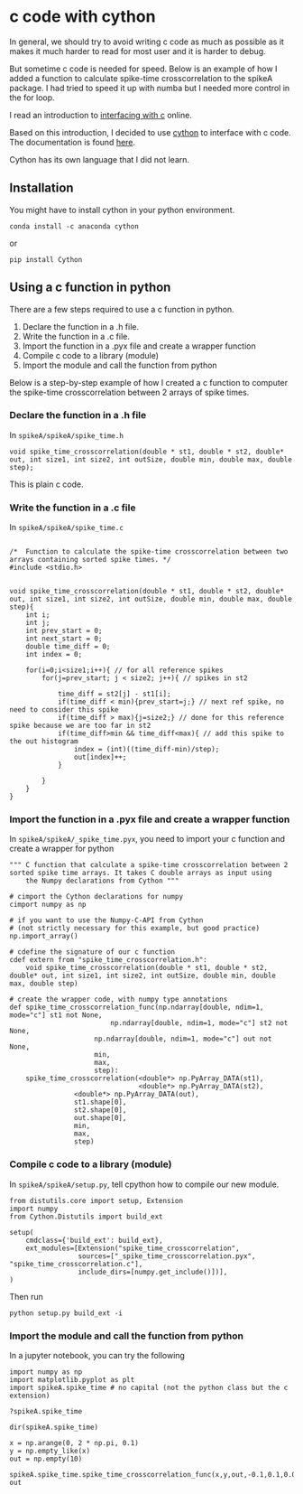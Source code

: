 # c code with cython

In general, we should try to avoid writing c code as much as possible as it makes it much harder to read for most user and it is harder to debug.

But sometime c code is needed for speed. Below is an example of how I added a function to calculate spike-time crosscorrelation to the spikeA package. 
I had tried to speed it up with numba but I needed more control in the for loop.

I read an introduction to [interfacing with c](https://scipy-lectures.org/advanced/interfacing_with_c/interfacing_with_c.html) online.

Based on this introduction, I decided to use [cython](https://cython.org/) to interface with c code. The documentation is found [here](https://cython.readthedocs.io/en/latest/).

Cython has its own language that I did not learn. 


## Installation

You might have to install cython in your python environment.

```
conda install -c anaconda cython
```
or
```
pip install Cython
```

## Using a c function in python

There are a few steps required to use a c function in python.

1. Declare the function in a .h file.
2. Write the function in a .c file.
3. Import the function in a .pyx file and create a wrapper function
4. Compile c code to a library (module)
5. Import the module and call the function from python

Below is a step-by-step example of how I created a c function to computer the spike-time crosscorrelation between 2 arrays of spike times.


### Declare the function in a .h file

In `spikeA/spikeA/spike_time.h`
```
void spike_time_crosscorrelation(double * st1, double * st2, double* out, int size1, int size2, int outSize, double min, double max, double step);
```
This is plain c code.

### Write the function in a .c file

In `spikeA/spikeA/spike_time.c`
```

/*  Function to calculate the spike-time crosscorrelation between two arrays containing sorted spike times. */
#include <stdio.h>


void spike_time_crosscorrelation(double * st1, double * st2, double* out, int size1, int size2, int outSize, double min, double max, double step){
    int i;
    int j;
    int prev_start = 0;
    int next_start = 0;
    double time_diff = 0;
    int index = 0;
    
    for(i=0;i<size1;i++){ // for all reference spikes
        for(j=prev_start; j < size2; j++){ // spikes in st2
            
            time_diff = st2[j] - st1[i];
            if(time_diff < min){prev_start=j;} // next ref spike, no need to consider this spike
            if(time_diff > max){j=size2;} // done for this reference spike because we are too far in st2
            if(time_diff>min && time_diff<max){ // add this spike to the out histogram
                index = (int)((time_diff-min)/step); 
                out[index]++;
            }
        
        }
    }
}
```

### Import the function in a .pyx file and create a wrapper function

In `spikeA/spikeA/_spike_time.pyx`, you need to import your c function and create a wrapper for python

```
""" C function that calculate a spike-time crosscorrelation between 2 sorted spike time arrays. It takes C double arrays as input using
    the Numpy declarations from Cython """

# cimport the Cython declarations for numpy
cimport numpy as np

# if you want to use the Numpy-C-API from Cython
# (not strictly necessary for this example, but good practice)
np.import_array()

# cdefine the signature of our c function
cdef extern from "spike_time_crosscorrelation.h":
    void spike_time_crosscorrelation(double * st1, double * st2, double* out, int size1, int size2, int outSize, double min, double max, double step)

# create the wrapper code, with numpy type annotations
def spike_time_crosscorrelation_func(np.ndarray[double, ndim=1, mode="c"] st1 not None,
    				     np.ndarray[double, ndim=1, mode="c"] st2 not None,
				     np.ndarray[double, ndim=1, mode="c"] out not None,
				     min,
				     max,
				     step):
    spike_time_crosscorrelation(<double*> np.PyArray_DATA(st1),
                                <double*> np.PyArray_DATA(st2),
				<double*> np.PyArray_DATA(out),
				st1.shape[0],
				st2.shape[0],
				out.shape[0],
				min,
				max,
				step)
```

### Compile c code to a library (module)

In `spikeA/spikeA/setup.py`, tell cpython how to compile our new module.

```
from distutils.core import setup, Extension
import numpy
from Cython.Distutils import build_ext

setup(
    cmdclass={'build_ext': build_ext},
    ext_modules=[Extension("spike_time_crosscorrelation",
                 sources=["_spike_time_crosscorrelation.pyx", "spike_time_crosscorrelation.c"],
                 include_dirs=[numpy.get_include()])],
)
```

Then run 

```
python setup.py build_ext -i
```

### Import the module and call the function from python

In a jupyter notebook, you can try the following

```
import numpy as np
import matplotlib.pyplot as plt
import spikeA.spike_time # no capital (not the python class but the c extension)

?spikeA.spike_time
```

```
dir(spikeA.spike_time)
```

```
x = np.arange(0, 2 * np.pi, 0.1)
y = np.empty_like(x)
out = np.empty(10)

spikeA.spike_time.spike_time_crosscorrelation_func(x,y,out,-0.1,0.1,0.0005)
out
```
